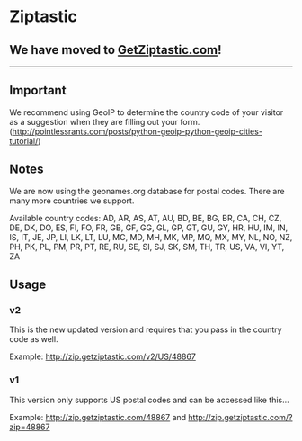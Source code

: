 Ziptastic
=========

## We have moved to [GetZiptastic.com](https://www.getziptastic.com)!

-------------

Important
---------
We recommend using GeoIP to determine the country code of your visitor as a suggestion when they are filling out your form.
(http://pointlessrants.com/posts/python-geoip-python-geoip-cities-tutorial/)

Notes
-----
We are now using the geonames.org database for postal codes. There are many more countries we support.

Available country codes:
AD, AR, AS, AT, AU, BD, BE, BG, BR, CA, CH, CZ, DE, DK, DO, ES, FI, FO, FR, GB, GF, GG, GL, GP, GT, GU, GY, HR, HU, IM, IN, IS, IT, JE, JP, LI, LK, LT, LU, MC, MD, MH, MK, MP, MQ, MX, MY, NL, NO, NZ, PH, PK, PL, PM, PR, PT, RE, RU, SE, SI, SJ, SK, SM, TH, TR, US, VA, VI, YT, ZA

Usage
-----
### v2 ###
This is the new updated version and requires that you pass in the country code as well.

Example:
http://zip.getziptastic.com/v2/US/48867

### v1 ###
This version only supports US postal codes and can be accessed like this...

Example:
http://zip.getziptastic.com/48867
and
http://zip.getziptastic.com/?zip=48867
